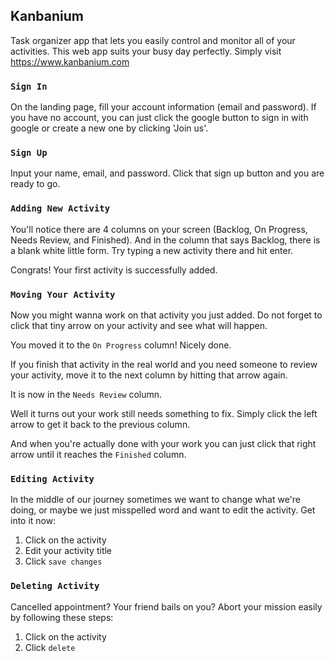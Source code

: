 ## Kanbanium

Task organizer app that lets you easily control and monitor all of your activities. This web app suits your busy day perfectly. Simply visit https://www.kanbanium.com

### `Sign In`

On the landing page, fill your account information (email and password). If you have no account, you can just click the google button to sign in with google or create a new one by clicking 'Join us'.

### `Sign Up`

Input your name, email, and password. Click that sign up button and you are ready to go.

### `Adding New Activity`

You'll notice there are 4 columns on your screen (Backlog, On Progress, Needs Review, and Finished). And in the column that says Backlog, there is a blank white little form. Try typing a new activity there and hit enter.

Congrats! Your first activity is successfully added. 

### `Moving Your Activity`

Now you might wanna work on that activity you just added. Do not forget to click that tiny arrow on your activity and see what will happen.

You moved it to the `On Progress` column! Nicely done. 

If you finish that activity in the real world and you need someone to review your activity, move it to the next column by hitting that arrow again.

It is now in the `Needs Review` column. 

Well it turns out your work still needs something to fix. Simply click the left arrow to get it back to the previous column.

And when you're actually done with your work you can just click that right arrow until it reaches the `Finished` column.

### `Editing Activity`

In the middle of our journey sometimes we want to change what we're doing, or maybe we just misspelled word and want to edit the activity. Get into it now:

1. Click on the activity
2. Edit your activity title
3. Click `save changes`

### `Deleting Activity`

Cancelled appointment? Your friend bails on you? Abort your mission easily by following these steps:

1. Click on the activity
2. Click `delete`